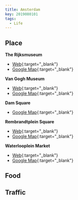 ```yaml
---
title: Amsterdam
key: 2019080101
tags:
  - Life
---
```


<!--more-->

## Place

**The Rijksmuseum**

- [Web](https://rijksmuseum.nl){:target="\_blank"}
- [Google Map](https://goo.gl/maps/ytTEmknEHhHd3bCRA){:target="\_blank"}

**Van Gogh Museum**

- [Web](https://vangoghmuseum.nl){:target="\_blank"}
- [Google Map](https://goo.gl/maps/9mf41dxiGxvzVTfZA){:target="\_blank"}

**Dam Square**

- [Google Map](https://goo.gl/maps/jtS1N6XS1qasoH9E8){:target="\_blank"}

**Rembrandtplein Square**

- [Web](https://amsterdam.info){:target="\_blank"}
- [Google Map](https://goo.gl/maps/ugdC9RzRuTZZhVmw6){:target="\_blank"}

**Waterlooplein Market**

- [Web](https://waterlooplein.amsterdam){:target="\_blank"}
- [Google Map](https://goo.gl/maps/7mf1DgzGDkMwcMVJ9){:target="\_blank"}

## Food

## Traffic
